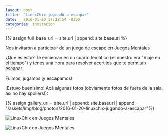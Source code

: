 ```yaml
---
layout: post
title:  "LinuxChix jugando a escapar"
date:   2016-01-20 17:18:54 -0300
categories: invitacion 
---
```


{% assign full_base_url = site.url | append: site.baseurl %}

Nos invitaron a participar de un juego de escape en
[Juegos Mentales](http://juegosmentales.com.ar/)

<!--more-->

¿Qué es esto? Te encierran en un cuarto temático
(el nuestro era "Viaje en el tiempo") y tenés una hora
para resolver acertijos que te permitan escapar.

Fuimos, jugamos ¡y escapamos!

¡Estuvo buenísimo! Acá algunas fotos
(obviamente fotos de fuera de la sala, así no hay spoilers!):

{% assign gallery_url = site.url | append: site.baseurl | append: "/assets/img/blog/photos/2016-01-20-linuxchix-jugando-a-escapar"%}

![LinuxChix en Juegos Mentales]({{gallery_url}}/juegos_mentales2.jpg)


![LinuxChix en Juegos Mentales]({{gallery_url}}/juegos_mentales1.jpg)
